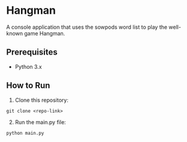 # Hangman
A console application that uses the sowpods word list to play the well-known game Hangman.

## Prerequisites
- Python 3.x
  
## How to Run

1. Clone this repository:
```
git clone <repo-link>
```
2. Run the main.py file:
```
python main.py
```
